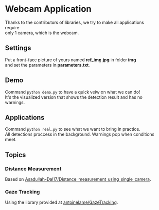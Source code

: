 # Webcam Application

Thanks to the contributors of libraries, we try to make all applications require \
only 1 camera, which is the webcam.

## Settings

Put a front-face picture of yours named **ref_img.jpg** in folder **img** \
and set the parameters in **parameters.txt**.

## Demo

Command `python demo.py` to have a quick veiw on what we can do! \
It's the visualized version that shows the detection result and has no warnings.

## Applications

Command `python real.py` to see what we want to bring in practice. \
All detections proccess in the background. Warnings pop when conditions meet.

## Topics

### Distance Measurement

Based on [Asadullah-Dal17/Distance_measurement_using_single_camera](https://github.com/Asadullah-Dal17/Distance_measurement_using_single_camera).

### Gaze Tracking

Using the library provided at [antoinelame/GazeTracking](https://github.com/antoinelame/GazeTracking).
